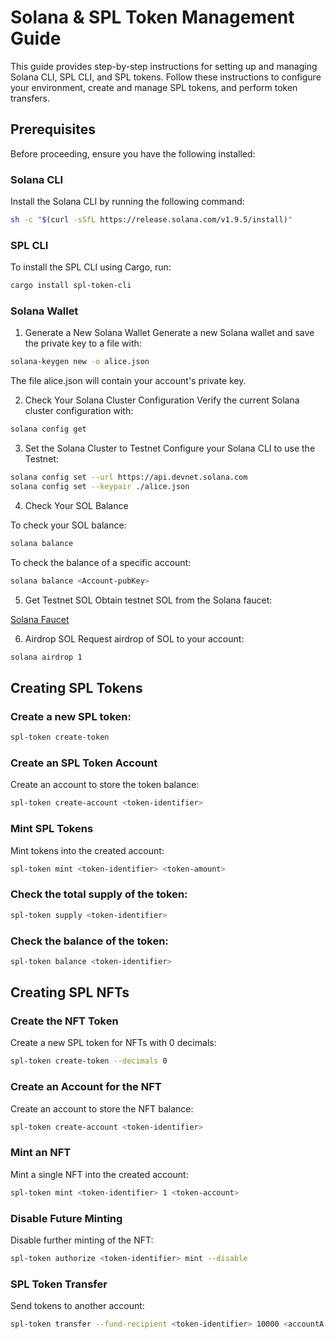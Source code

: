# Solana & SPL Token Management Guide

This guide provides step-by-step instructions for setting up and managing Solana CLI, SPL CLI, and SPL tokens. Follow these instructions to configure your environment, create and manage SPL tokens, and perform token transfers.

## Prerequisites

Before proceeding, ensure you have the following installed:

### Solana CLI

Install the Solana CLI by running the following command:

```sh
sh -c "$(curl -sSfL https://release.solana.com/v1.9.5/install)"
```
### SPL CLI

To install the SPL CLI using Cargo, run:

```sh
cargo install spl-token-cli
```
### Solana Wallet
1. Generate a New Solana Wallet
Generate a new Solana wallet and save the private key to a file with:
```sh
solana-keygen new -o alice.json
```
The file alice.json will contain your account's private key.

2. Check Your Solana Cluster Configuration
Verify the current Solana cluster configuration with:

```sh
solana config get
```
3. Set the Solana Cluster to Testnet
Configure your Solana CLI to use the Testnet:
```sh
solana config set --url https://api.devnet.solana.com
solana config set --keypair ./alice.json
```
4. Check Your SOL Balance

To check your SOL balance:
```sh
solana balance
```
To check the balance of a specific account:

```sh
solana balance <Account-pubKey>
```
5. Get Testnet SOL
Obtain testnet SOL from the Solana faucet:

[Solana Faucet](https://solfaucet.com)

6. Airdrop SOL
Request airdrop of SOL to your account:

```sh
solana airdrop 1
```

## Creating SPL Tokens
### Create a new SPL token:
```sh 
spl-token create-token
```
### Create an SPL Token Account
Create an account to store the token balance:
```sh
spl-token create-account <token-identifier>
```
### Mint SPL Tokens
Mint tokens into the created account:

```sh
spl-token mint <token-identifier> <token-amount>
```
### Check the total supply of the token:
```sh
spl-token supply <token-identifier>
```
### Check the balance of the token:

```sh
spl-token balance <token-identifier>
```

## Creating SPL NFTs
### Create the NFT Token
Create a new SPL token for NFTs with 0 decimals:
```sh
spl-token create-token --decimals 0
```
### Create an Account for the NFT
Create an account to store the NFT balance:

```sh
spl-token create-account <token-identifier>
```
### Mint an NFT
Mint a single NFT into the created account:
```sh
spl-token mint <token-identifier> 1 <token-account>
```
### Disable Future Minting
Disable further minting of the NFT:

```sh
spl-token authorize <token-identifier> mint --disable
```
### SPL Token Transfer
Send tokens to another account:
```sh
spl-token transfer --fund-recipient <token-identifier> 10000 <accountA-pubKey>
```

